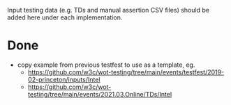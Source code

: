 Input testing data (e.g. TDs and manual assertion CSV files) should be added here under each implementation.

# Done
* copy example from previous testfest to use as a template, eg. 
    - https://github.com/w3c/wot-testing/tree/main/events/testfest/2019-02-princeton/inputs/Intel
    - https://github.com/w3c/wot-testing/tree/main/events/2021.03.Online/TDs/Intel
